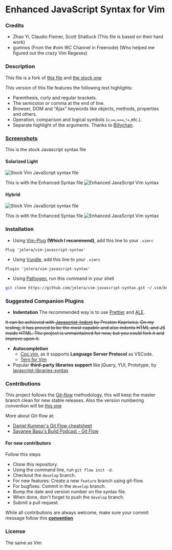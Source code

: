 # Enhanced JavaScript Syntax for Vim

### Credits
- Zhao Yi, Claudio Fleiner, Scott Shattuck (This file is based on their hard work)
- gumnos (From the #vim IRC Channel in Freenode) (Who helped me figured out the
  crazy Vim Regexes)

### Description
This file is a fork of [this file](http://www.vim.org/scripts/script.php?script_id=1491)
and [the stock one](http://fleiner.com/vim/download.html)

This version of this file features the following text highlights:

- Parenthesis, curly and regular brackets.
- The semicolon or comma at the end of line.
- Browser, DOM and "Ajax" keywords like objects, methods, properties and others.
- Operation, comparison and logical symbols (`=`,`==`,`===`,`!=`,etc.).
- Separate highlight of the arguments. Thanks to [Billychan](https://github.com/jelera/vim-javascript-syntax/commit/b03f40ff6ddf605ac146634a651632d6c1e8a50b).


###  [Screenshots](http://imgur.com/a/7bnu3)
This is the stock Javascript syntax file
#### Solarized Light
![Stock Vim JavaScript syntax file](http://i.imgur.com/FCVLMgl.png)

This is with the Enhanced Syntax file
![Enhanced JavaScript Vim syntax](http://i.imgur.com/yGY3Cmm.png)

#### Hybrid
![Stock Vim JavaScript syntax file](http://i.imgur.com/cGb3EjH.png)

This is with the Enhanced Syntax file
![Enhanced JavaScript Vim syntax](http://i.imgur.com/cmgdlO6.png)
### Installation
- Using [Vim-Plug](https://github.com/junegunn/vim-plug) **(Which I recommend)**,
  add this line to your `.vimrc`

```vim
Plug 'jelera/vim-javascript-syntax'
```

- Using [Vundle](https://github.com/gmarik/vundle),
  add this line to your `.vimrc`

```vim
Plugin 'jelera/vim-javascript-syntax'
```

- Using [Pathogen](https://github.com/tpope/vim-pathogen),
  run this command in your shell

```bash
git clone https://github.com/jelera/vim-javascript-syntax.git ~/.vim/bundle/vim-javascript-syntax
```

### Suggested Companion Plugins
- **Indentation**
The recommended way is to use [Prettier](https://prettier.io/docs/en/vim.html) and [ALE](https://github.com/dense-analysis/ale).

~~It can be achieved with [Javascript-Indent](https://github.com/vim-scripts/JavaScript-Indent) by Preston Koprivica. On my testing, it has proved to be the most capable and also indents HTML and JS inside HTML.
The project is unmaintained for now, but you could fork it and improve upon it.~~
- **Autocompletion**
  - [Coc.vim](https://github.com/neoclide/coc.nvim),  as it supports **Language Server Protocol** as VSCode.
  - [Tern for Vim](https://github.com/marijnh/tern_for_vim)
- Popular **third-party libraries support** like jQuery, YUI, Prototype, by [javascript-libraries-syntax](https://github.com/othree/javascript-libraries-syntax.vim)


### Contributions
This project follows the
[Git-flow](http://nvie.com/posts/a-successful-git-branching-model/) methodology,
this will keep the master branch clean for new stable releases. Also the
version numbering convention will be [this one](http://stackoverflow.com/a/65750)

More about Git-flow at:
- [Daniel Kummer's Git Flow cheatsheet](http://danielkummer.github.io/git-flow-cheatsheet/)
- [Sayanee Basu's Build Podcast - Git Flow](https://www.youtube.com/watch?v=Hh-jJcJ5IJ8)

#### For new contributors
Follow this steps
- Clone this repository.
- Using the command line, run `git flow init -d`.
- Checkout the `develop` branch.
- For new features: Create a new `feature` branch using git-flow.
- For bugfixes: Commit in the `develop` branch.
- Bump the date and version number on the syntax file.
- When done, don't forget to push the `develop` branch.
- Submit a pull request.

While all contributions are always welcome, make sure your commit message follow this
[**convention**](http://tbaggery.com/2008/04/19/a-note-about-git-commit-messages.html)


### License
The same as Vim
